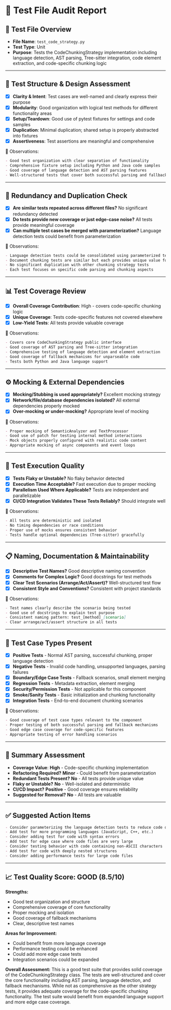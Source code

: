 # 🧪 Test File Audit Report

## 📌 **Test File Overview**

* **File Name**: `test_code_strategy.py`
* **Test Type**: Unit
* **Purpose**: Tests the CodeChunkingStrategy implementation including language detection, AST parsing, Tree-sitter integration, code element extraction, and code-specific chunking logic

---

## 🧱 **Test Structure & Design Assessment**

* [x] **Clarity & Intent**: Test cases are well-named and clearly express their purpose
* [x] **Modularity**: Good organization with logical test methods for different functionality areas
* [x] **Setup/Teardown**: Good use of pytest fixtures for settings and code samples
* [x] **Duplication**: Minimal duplication; shared setup is properly abstracted into fixtures
* [x] **Assertiveness**: Test assertions are meaningful and comprehensive

📝 Observations:

```markdown
- Good test organization with clear separation of functionality
- Comprehensive fixture setup including Python and Java code samples
- Good coverage of language detection and AST parsing features
- Well-structured tests that cover both successful parsing and fallback scenarios
```

---

## 🔁 **Redundancy and Duplication Check**

* [x] **Are similar tests repeated across different files?** No significant redundancy detected
* [x] **Do tests provide new coverage or just edge-case noise?** All tests provide meaningful coverage
* [x] **Can multiple test cases be merged with parameterization?** Language detection tests could benefit from parameterization

📝 Observations:

```markdown
- Language detection tests could be consolidated using parameterized tests
- Document chunking tests are similar but each provides unique value for different languages
- No significant duplication with other chunking strategy tests
- Each test focuses on specific code parsing and chunking aspects
```

---

## 📊 **Test Coverage Review**

* [x] **Overall Coverage Contribution**: High - covers code-specific chunking logic
* [x] **Unique Coverage**: Tests code-specific features not covered elsewhere
* [x] **Low-Yield Tests**: All tests provide valuable coverage

📝 Observations:

```markdown
- Covers core CodeChunkingStrategy public interface
- Good coverage of AST parsing and Tree-sitter integration
- Comprehensive testing of language detection and element extraction
- Good coverage of fallback mechanisms for unparseable code
- Tests both Python and Java language support
```

---

## ⚙️ **Mocking & External Dependencies**

* [x] **Mocking/Stubbing is used appropriately?** Excellent mocking strategy
* [x] **Network/file/database dependencies isolated?** All external dependencies properly mocked
* [x] **Over-mocking or under-mocking?** Appropriate level of mocking

📝 Observations:

```markdown
- Proper mocking of SemanticAnalyzer and TextProcessor
- Good use of patch for testing internal method interactions
- Mock objects properly configured with realistic code content
- Appropriate mocking of async components and event loops
```

---

## 🚦 **Test Execution Quality**

* [x] **Tests Flaky or Unstable?** No flaky behavior detected
* [x] **Execution Time Acceptable?** Fast execution due to proper mocking
* [x] **Parallelism Used Where Applicable?** Tests are independent and parallelizable
* [x] **CI/CD Integration Validates These Tests Reliably?** Should integrate well

📝 Observations:

```markdown
- All tests are deterministic and isolated
- No timing dependencies or race conditions
- Proper use of mocks ensures consistent behavior
- Tests handle optional dependencies (Tree-sitter) gracefully
```

---

## 📋 **Naming, Documentation & Maintainability**

* [x] **Descriptive Test Names?** Good descriptive naming convention
* [x] **Comments for Complex Logic?** Good docstrings for test methods
* [x] **Clear Test Scenarios (Arrange/Act/Assert)?** Well-structured test flow
* [x] **Consistent Style and Conventions?** Consistent with project standards

📝 Observations:

```markdown
- Test names clearly describe the scenario being tested
- Good use of docstrings to explain test purpose
- Consistent naming pattern: test_[method]_[scenario]
- Clear arrange/act/assert structure in all tests
```

---

## 🧪 **Test Case Types Present**

* [x] **Positive Tests** - Normal AST parsing, successful chunking, proper language detection
* [x] **Negative Tests** - Invalid code handling, unsupported languages, parsing failures
* [x] **Boundary/Edge Case Tests** - Fallback scenarios, small element merging
* [x] **Regression Tests** - Metadata extraction, element merging
* [x] **Security/Permission Tests** - Not applicable for this component
* [x] **Smoke/Sanity Tests** - Basic initialization and chunking functionality
* [x] **Integration Tests** - End-to-end document chunking scenarios

📝 Observations:

```markdown
- Good coverage of test case types relevant to the component
- Proper testing of both successful parsing and fallback mechanisms
- Good edge case coverage for code-specific features
- Appropriate testing of error handling scenarios
```

---

## 🏁 **Summary Assessment**

* **Coverage Value**: **High** - Code-specific chunking implementation
* **Refactoring Required?** **Minor** - Could benefit from parameterization
* **Redundant Tests Present?** **No** - All tests provide unique value
* **Flaky or Unstable?** **No** - Well-isolated and deterministic
* **CI/CD Impact?** **Positive** - Good coverage ensures reliability
* **Suggested for Removal?** **No** - All tests are valuable

---

## ✅ Suggested Action Items

```markdown
- Consider parameterizing the language detection tests to reduce code duplication
- Add test for more programming languages (JavaScript, C++, etc.)
- Consider adding test for code with syntax errors
- Add test for edge case where code files are very large
- Consider testing behavior with code containing non-ASCII characters
- Add test for code with deeply nested structures
- Consider adding performance tests for large code files
```

---

## 📈 **Test Quality Score: GOOD (8.5/10)**

**Strengths:**
* Good test organization and structure
* Comprehensive coverage of core functionality
* Proper mocking and isolation
* Good coverage of fallback mechanisms
* Clear, descriptive test names

**Areas for Improvement:**
* Could benefit from more language coverage
* Performance testing could be enhanced
* Could add more edge case tests
* Integration scenarios could be expanded

**Overall Assessment:** This is a good test suite that provides solid coverage of the CodeChunkingStrategy class. The tests are well-structured and cover the core functionality including AST parsing, language detection, and fallback mechanisms. While not as comprehensive as the other strategy tests, it provides adequate coverage for the code-specific chunking functionality. The test suite would benefit from expanded language support and more edge case coverage.
